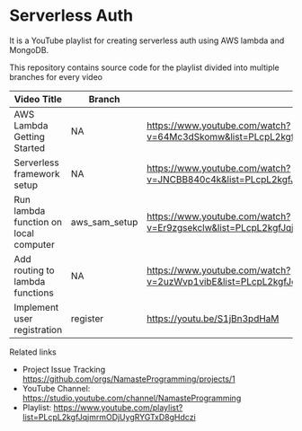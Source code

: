 # Serverless Auth


It is a YouTube playlist for creating serverless auth using AWS lambda and MongoDB.

This repository contains source code for the playlist divided into multiple branches for every video


| Video Title | Branch | Video Link |
| ----------- | ------ | ---------- |
| AWS Lambda Getting Started | NA | https://www.youtube.com/watch?v=64Mc3dSkomw&list=PLcpL2kgfJqjmrmODjUygRYGTxD8gHdczi&index=2&t=0s |
| Serverless framework setup | NA | https://www.youtube.com/watch?v=JNCBB840c4k&list=PLcpL2kgfJqjmrmODjUygRYGTxD8gHdczi&index=3&t=0s |
| Run lambda function on local computer | aws_sam_setup  | https://www.youtube.com/watch?v=Er9zgsekclw&list=PLcpL2kgfJqjmrmODjUygRYGTxD8gHdczi&index=4&t=0s |
| Add routing to lambda functions | NA  | https://www.youtube.com/watch?v=2uzWvp1vibE&list=PLcpL2kgfJqjmrmODjUygRYGTxD8gHdczi&index=5&t=0s |
| Implement user registration | register  | https://youtu.be/S1jBn3pdHaM |


Related links
- Project Issue Tracking https://github.com/orgs/NamasteProgramming/projects/1
- YouTube Channel: https://studio.youtube.com/channel/NamasteProgramming
- Playlist: https://www.youtube.com/playlist?list=PLcpL2kgfJqjmrmODjUygRYGTxD8gHdczi
